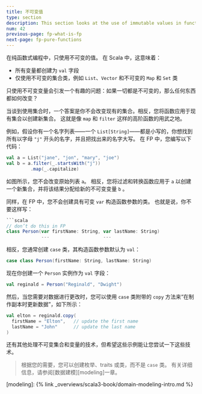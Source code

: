 ```yaml
---
title: 不可变值
type: section
description: This section looks at the use of immutable values in functional programming.
num: 42
previous-page: fp-what-is-fp
next-page: fp-pure-functions
---
```



在纯函数式编程中，只使用不可变的值。
在 Scala 中，这意味着：

- 所有变量都创建为 `val` 字段
- 仅使用不可变的集合类，例如 `List`、`Vector` 和不可变的 `Map` 和 `Set` 类

只使用不可变变量会引发一个有趣的问题：如果一切都是不可变的，那么任何东西都如何改变？

当谈到使用集合时，一个答案是你不会改变现有的集合。相反，您将函数应用于现有集合以创建新集合。
这就是像 `map` 和 `filter` 这样的高阶函数的用武之地。

例如，假设你有一个名字列表——一个 `List[String]`——都是小写的，你想找到所有以字母 `"j"` 开头的名字，并且把找出来的名字大写。
在 FP 中，您编写以下代码：

```scala
val a = List("jane", "jon", "mary", "joe")
val b = a.filter(_.startsWith("j"))
         .map(_.capitalize)
```

如图所示，您不会改变原始列表 `a`。
相反，您将过滤和转换函数应用于 `a` 以创建一个新集合，并将该结果分配给新的不可变变量 `b` 。

同样，在 FP 中，您不会创建具有可变 `var` 构造函数参数的类。
也就是说，你不要这样写：

```scala
```scala
// don’t do this in FP
class Person(var firstName: String, var lastName: String)
             ---                    ---
```

相反，您通常创建 `case` 类，其构造函数参数默认为 `val`：

```scala
case class Person(firstName: String, lastName: String)
```

现在你创建一个 `Person` 实例作为 `val` 字段：

```scala
val reginald = Person("Reginald", "Dwight")
```

然后，当您需要对数据进行更改时，您可以使用 `case` 类附带的 `copy` 方法来“在制作副本时更新数据”，如下所示：

```scala
val elton = reginald.copy(
  firstName = "Elton",   // update the first name
  lastName = "John"      // update the last name
)
```

还有其他处理不可变集合和变量的技术，但希望这些示例能让您尝试一下这些技术。

> 根据您的需要，您可以创建枚举、traits 或类，而不是 `case` 类。
> 有关详细信息，请参阅[数据建模][modeling]一章。

[modeling]: {% link _overviews/scala3-book/domain-modeling-intro.md %}
